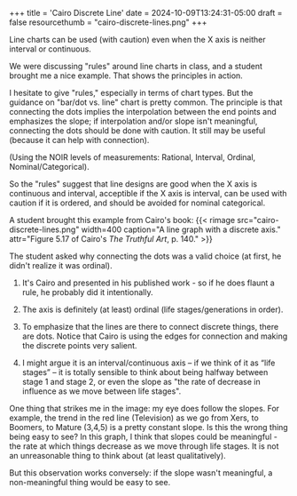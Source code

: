+++
title = 'Cairo Discrete Line'
date = 2024-10-09T13:24:31-05:00
draft = false
resourcethumb = "cairo-discrete-lines.png"
+++

Line charts can be used (with caution) even when the X axis is neither interval or continuous.

<!--more-->

We were discussing "rules" around line charts in class, and a student brought me a nice example. That shows the principles in action.

I hesitate to give "rules," especially in terms of chart types. But the guidance on "bar/dot vs. line" chart is pretty common. The principle is that connecting the dots implies the interpolation between the end points and emphasizes the slope; if interpolation and/or slope isn't meaningful, connecting the dots should be done with caution. It still may be useful (because it can help with connection).

(Using the NOIR levels of measurements: Rational, Interval, Ordinal, Nominal/Categorical).

So the "rules" suggest that line designs are good when the X axis is continuous and interval, acceptible if the X axis is interval, can be used with caution if it is ordered, and should be avoided for nominal categorical.

A student brought this example from Cairo's book:
{{< rimage src="cairo-discrete-lines.png" width=400 caption="A line graph with a discrete axis." attr="Figure 5.17 of Cairo's *The Truthful Art*, p. 140." >}}

The student asked why connecting the dots was a valid choice (at first, he didn't realize it was ordinal).

1. It's Cairo and presented in his published work - so if he does flaunt a rule, he probably did it intentionally. 

2. The axis is definitely (at least) ordinal (life stages/generations in order). 

3. To emphasize that the lines are there to connect discrete things, there are dots. Notice that Cairo is using the edges for connection and making the discrete points very salient. 

4. I might argue it is an interval/continuous axis – if we think of it as “life stages” – it is totally sensible to think about being halfway between stage 1 and stage 2, or even the slope as "the rate of decrease in influence as we move between life stages".

One thing that strikes me in the image: my eye does follow the slopes. For example, the trend in the red line (Television) as we go from Xers, to Boomers, to Mature (3,4,5) is a pretty constant slope. Is this the wrong thing being easy to see? In this graph, I think that slopes could be meaningful - the rate at which things decrease as we move through life stages. It is not an unreasonable thing to think about (at least qualitatively).

But this observation works conversely: if the slope wasn't meaningful, a non-meaningful thing would be easy to see. 